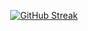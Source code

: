 
<div align="center">

  [![GitHub Streak](https://streak-stats.demolab.com?user=obouallam&theme=github-dark)](https://git.io/streak-stats)

</div>
